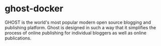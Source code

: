 # ghost-docker
GHOST is the world's most popular modern open source blogging and publishing platform. Ghost is designed in such a way that it simplifies the process of online publishing for individual bloggers as well as online publications.
